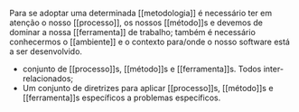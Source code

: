 Para se adoptar uma determinada [[metodologia]] é necessário ter em atenção o nosso [[processo]], os nossos [[método]]s e devemos de dominar a nossa [[ferramenta]] de trabalho; também é necessário conhecermos o [[ambiente]] e o contexto para/onde o nosso software está a ser desenvolvido.

- conjunto de [[processo]]s, [[método]]s e [[ferramenta]]s. Todos inter-relacionados;
- Um conjunto de diretrizes para aplicar [[processo]]s, [[método]]s e [[ferramenta]]s específicos a problemas específicos.
